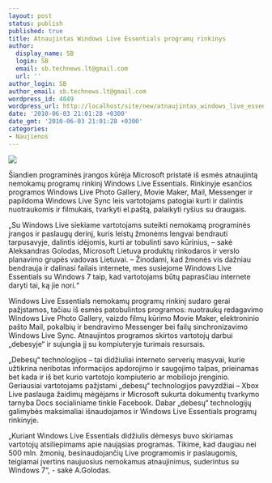 ```yaml
---
layout: post
status: publish
published: true
title: Atnaujintas Windows Live Essentials programų rinkinys
author:
  display_name: SB
  login: SB
  email: sb.technews.lt@gmail.com
  url: ''
author_login: SB
author_email: sb.technews.lt@gmail.com
wordpress_id: 4849
wordpress_url: http://localhost/site/new/atnaujintas_windows_live_essentials_programu_rinkinys/
date: '2010-06-03 21:01:28 +0300'
date_gmt: '2010-06-03 21:01:28 +0300'
categories:
- Naujienos
---
```

<div class="imgright"><img src="http://t3.gstatic.com/images?q=tbn:11M_IRzeJrnTFM:http://www.zath.co.uk/wp-content/uploads/2009/11/windows-live-messenger-logo.jpg"  /></div>
<p>Šiandien programinės įrangos kūrėja Microsoft pristatė iš esmės  atnaujintą nemokamų programų rinkinį Windows Live Essentials. Rinkinyje esančios programos Windows Live Photo Gallery, Movie Maker, Mail, Messenger ir papildoma Windows Live Sync leis vartotojams patogiai kurti ir dalintis nuotraukomis ir filmukais, tvarkyti el.paštą, palaikyti ryšius su draugais.  </p>
<p>„Su Windows Live  siekiame vartotojams suteikti nemokamą programinės įrangos ir paslaugų derinį, kuris leistų žmonėms lengvai bendrauti tarpusavyje, dalintis idėjomis, kurti ar tobulinti savo kūrinius, – sakė Aleksandras Golodas, Microsoft Lietuva produktų rinkodaros ir verslo planavimo grupės vadovas Lietuvai. – Žinodami, kad žmonės vis dažniau bendrauja ir dalinasi failais internete, mes susiejome Windows Live Essentials su Windows 7 taip, kad vartotojams būtų paprasčiau internete daryti tai, ką jie nori.“ </p>
<p>Windows Live Essentials nemokamų programų rinkinį sudaro gerai pažįstamos, tačiau iš esmės  patobulintos programos: nuotraukų redagavimo Windows Live Photo Gallery, vaizdo filmų kūrimo Movie Maker, elektroninio pašto Mail, pokalbių ir bendravimo Messenger bei failų sinchronizavimo Windows Live Sync. Atnaujintos programos skirtos vartotojų darbui „debesyje“ ir sujungia jį su kompiuteryje turimais resursais. </p>
<p>„Debesų“ technologijos – tai didžiuliai interneto serverių masyvai, kurie užtikrina neribotas informacijos apdorojimo ir saugojimo talpas, prieinamas bet kada ir iš bet kurio vartotojo kompiuterio ar mobiliojo įrenginio. Geriausiai vartotojams pažįstami „debesų“ technologijos pavyzdžiai – Xbox Live paslauga žaidimų mėgėjams ir Microsoft sukurta dokumentų tvarkymo tarnyba Docs socialiniame tinkle Facebook. Dabar „debesų“ technologijų galimybės maksimaliai išnaudojamos ir Windows Live Essentials programų rinkinyje. </p>
<p>„Kuriant Windows Live Essentials didžiulis dėmesys buvo skiriamas vartotojų atsiliepimams apie naująsias programas. Tikime, kad daugiau nei 500 mln. žmonių, besinaudojančių Live programomis ir paslaugomis, teigiamai įvertins naujuosius nemokamus atnaujinimus, suderintus su Windows 7“, - sakė A.Golodas.</p>
